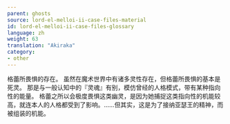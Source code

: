 ```yaml
---
parent: ghosts
source: lord-el-melloi-ii-case-files-material
id: lord-el-melloi-ii-case-files-glossary
language: zh
weight: 63
translation: "Akiraka"
category:
- other
---
```


格蕾所畏惧的存在。
虽然在魔术世界中有诸多灵性存在，但格蕾所畏惧的基本是死灵。
那是与一般认知中的『灵魂』有别，模仿曾经的人格模式，带有某种指向性的能量。
格蕾之所以会极度畏惧这类幽灵，是因为她捕捉这类指向性的机能较高，就连本人的人格都受到了影响。……但其实，这是为了接纳亚瑟王的精神，而被组装的机能。
